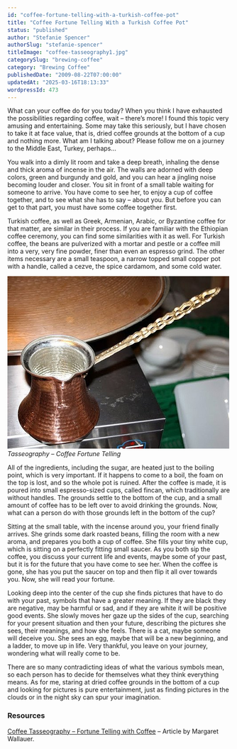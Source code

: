 ```yaml
---
id: "coffee-fortune-telling-with-a-turkish-coffee-pot"
title: "Coffee Fortune Telling With a Turkish Coffee Pot"
status: "published"
author: "Stefanie Spencer"
authorSlug: "stefanie-spencer"
titleImage: "coffee-tasseography1.jpg"
categorySlug: "brewing-coffee"
category: "Brewing Coffee"
publishedDate: "2009-08-22T07:00:00"
updatedAt: "2025-03-16T18:13:33"
wordpressId: 473
---
```


What can your coffee do for you today? When you think I have exhausted the possibilities regarding coffee, wait – there’s more! I found this topic very amusing and entertaining. Some may take this seriously, but I have chosen to take it at face value, that is, dried coffee grounds at the bottom of a cup and nothing more. What am I talking about? Please follow me on a journey to the Middle East, Turkey, perhaps…

You walk into a dimly lit room and take a deep breath, inhaling the dense and thick aroma of incense in the air. The walls are adorned with deep colors, green and burgundy and gold, and you can hear a jingling noise becoming louder and closer. You sit in front of a small table waiting for someone to arrive. You have come to see her, to enjoy a cup of coffee together, and to see what she has to say – about you. But before you can get to that part, you must have some coffee together first.

Turkish coffee, as well as Greek, Armenian, Arabic, or Byzantine coffee for that matter, are similar in their process. If you are familiar with the Ethiopian coffee ceremony, you can find some similarities with it as well. For Turkish coffee, the beans are pulverized with a mortar and pestle or a coffee mill into a very, very fine powder, finer than even an espresso grind. The other items necessary are a small teaspoon, a narrow topped small copper pot with a handle, called a cezve, the spice cardamom, and some cold water.

![coffee tasseography](coffee-tasseography1.jpg)  
*Tasseography – Coffee Fortune Telling*

All of the ingredients, including the sugar, are heated just to the boiling point, which is very important. If it happens to come to a boil, the foam on the top is lost, and so the whole pot is ruined. After the coffee is made, it is poured into small espresso-sized cups, called fincan, which traditionally are without handles. The grounds settle to the bottom of the cup, and a small amount of coffee has to be left over to avoid drinking the grounds. Now, what can a person do with those grounds left in the bottom of the cup?

Sitting at the small table, with the incense around you, your friend finally arrives. She grinds some dark roasted beans, filling the room with a new aroma, and prepares you both a cup of coffee. She fills your tiny white cup, which is sitting on a perfectly fitting small saucer. As you both sip the coffee, you discuss your current life and events, maybe some of your past, but it is for the future that you have come to see her. When the coffee is gone, she has you put the saucer on top and then flip it all over towards you. Now, she will read your fortune.

Looking deep into the center of the cup she finds pictures that have to do with your past, symbols that have a greater meaning. If they are black they are negative, may be harmful or sad, and if they are white it will be positive good events. She slowly moves her gaze up the sides of the cup, searching for your present situation and then your future, describing the pictures she sees, their meanings, and how she feels. There is a cat, maybe someone will deceive you. She sees an egg, maybe that will be a new beginning, and a ladder, to move up in life. Very thankful, you leave on your journey, wondering what will really come to be.

There are so many contradicting ideas of what the various symbols mean, so each person has to decide for themselves what they think everything means. As for me, staring at dried coffee grounds in the bottom of a cup and looking for pictures is pure entertainment, just as finding pictures in the clouds or in the night sky can spur your imagination.

### Resources

[Coffee Tasseography – Fortune Telling with Coffee](http://ineedcoffee.com/coffee-tasseography-fortune-telling-with-coffee/) – Article by Margaret Wallauer.